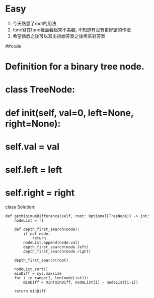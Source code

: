 # Easy
1. 今天熟悉了root的用法
2. func寫在func裡面看起來不美觀, 不知道有沒有更好讀的作法
3. 希望熟悉之後可以寫出初始答案之後再來對答案

##code
# Definition for a binary tree node.
# class TreeNode:
#     def __init__(self, val=0, left=None, right=None):
#         self.val = val
#         self.left = left
#         self.right = right
class Solution:
    
    def getMinimumDifference(self, root: Optional[TreeNode]) -> int:
        nodeList = []
        
        def depth_first_search(node):
            if not node:
                return
            nodeList.append(node.val)
            depth_first_search(node.left)
            depth_first_search(node.right)
        
        depth_first_search(root)
        
        nodeList.sort()
        minDiff = sys.maxsize
        for i in range(1, len(nodeList)):
            minDiff = min(minDiff, nodeList[i] - nodeList[i-1])
        
        return minDiff
